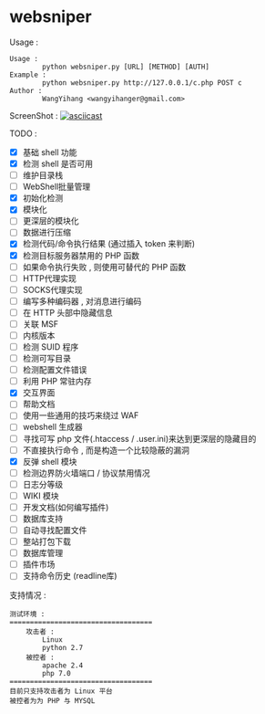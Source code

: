 # websniper

Usage :
```
Usage : 
        python websniper.py [URL] [METHOD] [AUTH]
Example : 
        python websniper.py http://127.0.0.1/c.php POST c
Author : 
        WangYihang <wangyihanger@gmail.com>
```

ScreenShot : 
[![asciicast](https://asciinema.org/a/aAE033icmfs0GFl6xqbyj4ZNN.png)](https://asciinema.org/a/aAE033icmfs0GFl6xqbyj4ZNN)

TODO :
- [x] 基础 shell 功能
- [x] 检测 shell 是否可用
- [ ] 维护目录栈
- [ ] WebShell批量管理
- [x] 初始化检测
- [x] 模块化
- [ ] 更深层的模块化
- [ ] 数据进行压缩
- [x] 检测代码/命令执行结果 (通过插入 token 来判断)
- [x] 检测目标服务器禁用的 PHP 函数
- [ ] 如果命令执行失败 , 则使用可替代的 PHP 函数
- [ ] HTTP代理实现
- [ ] SOCKS代理实现
- [ ] 编写多种编码器 , 对消息进行编码
- [ ] 在 HTTP 头部中隐藏信息
- [ ] 关联 MSF
- [ ] 内核版本
- [ ] 检测 SUID 程序
- [ ] 检测可写目录
- [ ] 检测配置文件错误
- [ ] 利用 PHP 常驻内存
- [x] 交互界面
- [ ] 帮助文档
- [ ] 使用一些通用的技巧来绕过 WAF
- [ ] webshell 生成器
- [ ] 寻找可写 php 文件(.htaccess / .user.ini)来达到更深层的隐藏目的
- [ ] 不直接执行命令 , 而是构造一个比较隐蔽的漏洞
- [x] 反弹 shell 模块
- [ ] 检测边界防火墙端口 / 协议禁用情况
- [ ] 日志分等级
- [ ] WIKI 模块
- [ ] 开发文档(如何编写插件)
- [ ] 数据库支持
- [ ] 自动寻找配置文件
- [ ] 整站打包下载
- [ ] 数据库管理
- [ ] 插件市场
- [ ] 支持命令历史 (readline库)

支持情况 :
```
测试环境 :
===================================
    攻击者 :
        Linux
        python 2.7
    被控者 :
        apache 2.4
        php 7.0
===================================
目前只支持攻击者为 Linux 平台
被控者为为 PHP 与 MYSQL
```
